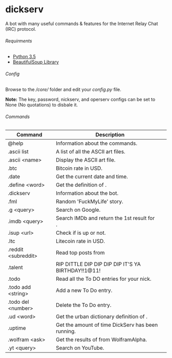 # dickserv
A bot with many useful commands &amp; features for the Internet Relay Chat (IRC) protocol.

###### Requirments
 - [Python 3.5](http://www.python.org/)
 - [BeautifulSoup Library](https://www.crummy.com/software/BeautifulSoup/)

###### Config
Browse to the */core/* folder and edit your *config.py* file.

**Note:** The key, password, nickserv, and operserv configs can be set to None (No quotations) to disbale it.

###### Commands
| Command | Description |
| --- | --- |
| @help | Information about the commands. |
| .ascii list | A list of all the ASCII art files. |
| .ascii \<name> | Display the <name> ASCII art file. |
| .btc | Bitcoin rate in USD. |
| .date | Get the current date and time. |
| .define \<word> | Get the definition of <word>. |
| .dickserv | Information about the bot. |
| .fml | Random \'FuckMyLife\' story. |
| .g \<query> | Search <query> on Google. |
| .imdb \<query> | Search IMDb and return the 1st result for <search>. |
| .isup \<url> | Check if <url> is up or not. |
| .ltc | Litecoin rate in USD. |
| .reddit \<subreddit> | Read top posts from <subreddit> |
| .talent | RIP DITTLE DIP DIP DIP DIP IT\'S YA BIRTHDAY!!1@11! |
| .todo | Read all the To DO entries for your nick. |
| .todo add \<string> | Add a new To Do entry. |
| .todo del \<number> | Delete the <number> To Do entry. |
| .ud \<word> | Get the urban dictionary definition of <word>. |
| .uptime | Get the amount of time DickServ has been running. |
| .wolfram \<ask> | Get the results of <query> from WolframAlpha. |
| .yt \<query> | Search <query> on YouTube. |
